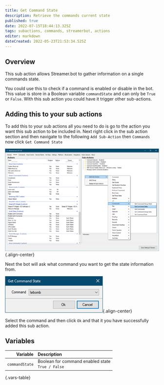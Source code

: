 ```yaml
---
title: Get Command State
description: Retrieve the commands current state
published: true
date: 2022-07-15T18:44:13.325Z
tags: subactions, commands, streamerbot, actions
editor: markdown
dateCreated: 2022-05-23T21:53:34.525Z
---
```


## Overview

This sub action allows Streamer.bot to gather information on a single commands state.

You could use this to check if a command is enabled or disable in the bot. This value is store in a Boolean variable `commandState` and can only be `True` or `False`. With this sub action you could have it trigger other sub-actions.

## Adding this to your sub actions

To add this to your sub actions all you need to do is go to the action you want this sub action to be included in. Next right click in the sub action section and then navigate to the following `Add Sub-Action` then `Commands` now click `Get Command State`  

![get_command_state.png](/get-command-state/get_command_state.png){.align-center}

Next the bot will ask what command you want to get the state information from.

![get_command_state_dialog_box.png](/get-command-state/get_command_state_dialog_box.png){.align-center}

Select the command and then click `Ok` and that it you have successfully added this sub action.

## Variables

| Variable | Description |
|---------:|:------------|
| `commandState` | Boolean for command enabled state <br> `True / False`
{.vars-table}